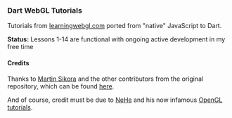 ### Dart WebGL Tutorials

Tutorials from [learningwebgl.com](http://www.learningwebgl.com) ported from "native" JavaScript to Dart.

**Status:** Lessons 1-14 are functional with ongoing active development in my free time

#### Credits

Thanks to [Martin Sikora](https://github.com/martinsik) and the other contributors from the original repository, which can be found [here](https://github.com/martinsik/dart-webgl-tutorials).

And of course, credit must be due to [NeHe](http://nehe.gamedev.net/) and his now infamous [OpenGL tutorials](http://nehe.gamedev.net/tutorial/your_first_polygon/13002).
